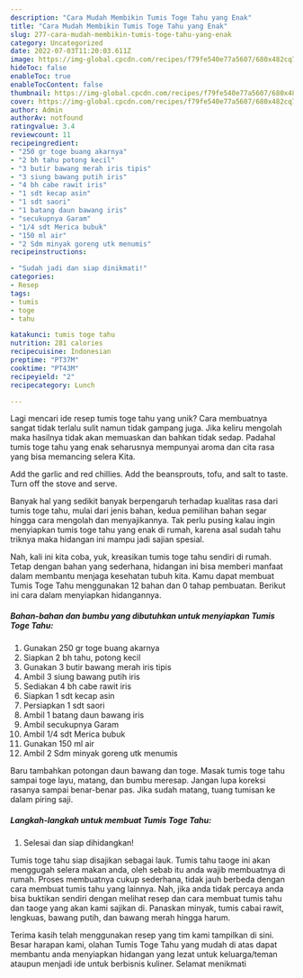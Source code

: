 ```yaml
---
description: "Cara Mudah Membikin Tumis Toge Tahu yang Enak"
title: "Cara Mudah Membikin Tumis Toge Tahu yang Enak"
slug: 277-cara-mudah-membikin-tumis-toge-tahu-yang-enak
category: Uncategorized
date: 2022-07-03T11:20:03.611Z
image: https://img-global.cpcdn.com/recipes/f79fe540e77a5607/680x482cq70/tumis-toge-tahu-foto-resep-utama.jpg
hideToc: false
enableToc: true
enableTocContent: false
thumbnail: https://img-global.cpcdn.com/recipes/f79fe540e77a5607/680x482cq70/tumis-toge-tahu-foto-resep-utama.jpg
cover: https://img-global.cpcdn.com/recipes/f79fe540e77a5607/680x482cq70/tumis-toge-tahu-foto-resep-utama.jpg
author: Admin
authorAv: notfound
ratingvalue: 3.4
reviewcount: 11
recipeingredient:
- "250 gr toge buang akarnya"
- "2 bh tahu potong kecil"
- "3 butir bawang merah iris tipis"
- "3 siung bawang putih iris"
- "4 bh cabe rawit iris"
- "1 sdt kecap asin"
- "1 sdt saori"
- "1 batang daun bawang iris"
- "secukupnya Garam"
- "1/4 sdt Merica bubuk"
- "150 ml air"
- "2 Sdm minyak goreng utk menumis"
recipeinstructions:

- "Sudah jadi dan siap dinikmati!"
categories:
- Resep
tags:
- tumis
- toge
- tahu

katakunci: tumis toge tahu 
nutrition: 281 calories
recipecuisine: Indonesian
preptime: "PT37M"
cooktime: "PT43M"
recipeyield: "2"
recipecategory: Lunch

---
```





Lagi mencari ide resep tumis toge tahu yang unik? Cara membuatnya sangat tidak terlalu sulit namun tidak gampang juga. Jika keliru mengolah maka hasilnya tidak akan memuaskan dan bahkan tidak sedap. Padahal tumis toge tahu yang enak seharusnya mempunyai aroma dan cita rasa yang bisa memancing selera Kita.





Add the garlic and red chillies. Add the beansprouts, tofu, and salt to taste. Turn off the stove and serve.

Banyak hal yang sedikit banyak berpengaruh terhadap kualitas rasa dari tumis toge tahu, mulai dari jenis bahan, kedua pemilihan bahan segar hingga cara mengolah dan menyajikannya. Tak perlu pusing kalau ingin menyiapkan tumis toge tahu yang enak di rumah, karena asal sudah tahu triknya maka hidangan ini mampu jadi sajian spesial.






Nah, kali ini kita coba, yuk, kreasikan tumis toge tahu sendiri di rumah. Tetap dengan bahan yang sederhana, hidangan ini bisa memberi manfaat dalam membantu menjaga kesehatan tubuh kita. Kamu dapat membuat Tumis Toge Tahu menggunakan 12 bahan dan 0 tahap pembuatan. Berikut ini cara dalam menyiapkan hidangannya.

<!--inarticleads1-->

##### Bahan-bahan dan bumbu yang dibutuhkan untuk menyiapkan Tumis Toge Tahu:

1. Gunakan 250 gr toge buang akarnya
1. Siapkan 2 bh tahu, potong kecil
1. Gunakan 3 butir bawang merah iris tipis
1. Ambil 3 siung bawang putih iris
1. Sediakan 4 bh cabe rawit iris
1. Siapkan 1 sdt kecap asin
1. Persiapkan 1 sdt saori
1. Ambil 1 batang daun bawang iris
1. Ambil secukupnya Garam
1. Ambil 1/4 sdt Merica bubuk
1. Gunakan 150 ml air
1. Ambil 2 Sdm minyak goreng utk menumis


Baru tambahkan potongan daun bawang dan toge. Masak tumis toge tahu sampai toge layu, matang, dan bumbu meresap. Jangan lupa koreksi rasanya sampai benar-benar pas. Jika sudah matang, tuang tumisan ke dalam piring saji. 

<!--inarticleads2-->

##### Langkah-langkah untuk membuat Tumis Toge Tahu:


1. Selesai dan siap dihidangkan!

Tumis toge tahu siap disajikan sebagai lauk. Tumis tahu taoge ini akan menggugah selera makan anda, oleh sebab itu anda wajib membuatnya di rumah. Proses membuatnya cukup sederhana, tidak jauh berbeda dengan cara membuat tumis tahu yang lainnya. Nah, jika anda tidak percaya anda bisa buktikan sendiri dengan melihat resep dan cara membuat tumis tahu dan taoge yang akan kami sajikan di. Panaskan minyak, tumis cabai rawit, lengkuas, bawang putih, dan bawang merah hingga harum. 

Terima kasih telah menggunakan resep yang tim kami tampilkan di sini. Besar harapan kami, olahan Tumis Toge Tahu yang mudah di atas dapat membantu anda menyiapkan hidangan yang lezat untuk keluarga/teman ataupun menjadi ide untuk berbisnis kuliner. Selamat menikmati
